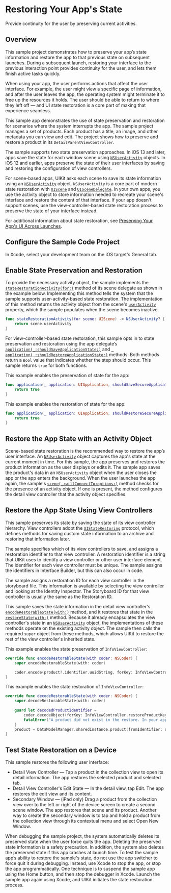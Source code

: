 # Restoring Your App's State

Provide continuity for the user by preserving current activities.

## Overview

This sample project demonstrates how to preserve your appʼs state information and restore the app to that previous state on subsequent launches. During a subsequent launch, restoring your interface to the previous interaction point provides continuity for the user, and lets them finish active tasks quickly.

When using your app, the user performs actions that affect the user interface. For example, the user might view a specific page of information, and after the user leaves the app, the operating system might terminate it to free up the resources it holds. The user should be able to return to where they left off — and UI state restoration is a core part of making that experience seamless.

This sample app demonstrates the use of state preservation and restoration for scenarios where the system interrupts the app. The sample project manages a set of products. Each product has a title, an image, and other metadata you can view and edit. The project shows how to preserve and restore a product in its `DetailParentViewController`.

The sample supports two state preservation approaches. In iOS 13 and later, apps save the state for each window scene using [`NSUserActivity`](https://developer.apple.com/documentation/foundation/nsuseractivity) objects. In iOS 12 and earlier, apps preserve the state of their user interfaces by saving and restoring the configuration of view controllers. 

For scene-based apps, UIKit asks each scene to save its state information using an [`NSUserActivity`](https://developer.apple.com/documentation/foundation/nsuseractivity) object. `NSUserActivity` is a core part of modern state restoration with [`UIScene`](https://developer.apple.com/documentation/uikit/uiscene) and [`UISceneDelegate`](https://developer.apple.com/documentation/uikit/uiscenedelegate). In your own apps, you use the activity object to store information needed to recreate your scene's interface and restore the content of that interface. If your app doesn't support scenes, use the view-controller-based state restoration process to preserve the state of your interface instead. 

For additional information about state restoration, see [Preserving Your App's UI Across Launches](https://developer.apple.com/documentation/uikit/view_controllers/preserving_your_app_s_ui_across_launches).

## Configure the Sample Code Project

In Xcode, select your development team on the iOS target's General tab.

## Enable State Preservation and Restoration

To provide the necessary activity object, the sample implements the [`stateRestorationActivity(for:)`](https://developer.apple.com/documentation/uikit/uiscenedelegate/3238061-staterestorationactivity) method of its scene delegate as shown in the example below. Implementing this method tells the system that the sample supports user-activity-based state restoration. The implementation of this method returns the activity object from the scene's [`userActivity`](https://developer.apple.com/documentation/uikit/uiresponder/1621089-useractivity) property, which the sample populates when the scene becomes inactive.

``` swift
func stateRestorationActivity(for scene: UIScene) -> NSUserActivity? {
    return scene.userActivity
}
```

For view-controller-based state restoration, this sample opts in to state preservation and restoration using the app delegate’s [`application(_:shouldSaveApplicationState:)`](https://developer.apple.com/documentation/uikit/uiapplicationdelegate/1623089-application) and [` application(_:shouldRestoreApplicationState:)`](https://developer.apple.com/documentation/uikit/uiapplicationdelegate/1622987-application) methods. Both methods return a `Bool` value that indicates whether the step should occur. This sample returns `true` for both functions.

This example enables the preservation of state for the app:
``` swift
func application(_ application: UIApplication, shouldSaveSecureApplicationState coder: NSCoder) -> Bool {
    return true
}
```

This example enables the restoration of state for the app:
``` swift
func application(_ application: UIApplication, shouldRestoreSecureApplicationState coder: NSCoder) -> Bool {
    return true
}
```

## Restore the App State with an Activity Object

Scene-based state restoration is the recommended way to restore the app’s user interface. An [`NSUserActivity`](https://developer.apple.com/documentation/foundation/nsuseractivity) object captures the app's state at the current moment in time. For this sample, the app preserves and restores the product information as the user displays or edits it. The sample app saves the product's data in an `NSUserActivity` object when the user closes the app or the app enters the background. When the user launches the app again, the sample's [`scene(_:willConnectTo:options:)`](https://developer.apple.com/documentation/uikit/uiscenedelegate/3197914-scene) method checks for the presence of an activity object. If one is present, the method configures the detail view controller that the activity object specifies.

## Restore the App State Using View Controllers

This sample preserves its state by saving the state of its view controller hierarchy. View controllers adopt the [`UIStateRestoring`](https://developer.apple.com/documentation/uikit/uistaterestoring) protocol, which defines methods for saving custom state information to an archive and restoring that information later.

The sample specifies which of its view controllers to save, and assigns a restoration identifier to that view controller. A restoration identifier is a string that UIKit uses to identify a view controller or other user interface element. The identifier for each view controller must be unique. The sample assigns the identifiers in Interface Builder, but this can also occur in code.

The sample assigns a restoration ID for each view controller in the storyboard file. This information is available by selecting the view controller and looking at the Identity Inspector. The Storyboard ID for that view controller is usually the same as the Restoration ID.

This sample saves the state information in the detail view controller's [`encodeRestorableState(with:)`](https://developer.apple.com/documentation/appkit/nsresponder/1526236-encoderestorablestate) method, and it restores that state in the [`restoreState(with:)`](https://developer.apple.com/documentation/appkit/nsresponder/1526253-restorestate) method. Because it already encapsulates the view controller's state in an [`NSUserActivity`](https://developer.apple.com/documentation/foundation/nsuseractivity) object, the implementations of these methods operate on the existing activity object. The sample then calls the required `super` object from these methods, which allows UIKit to restore the rest of the view controller's inherited state.

This example enables the state preservation of `InfoViewController`:
``` swift
override func encodeRestorableState(with coder: NSCoder) {
    super.encodeRestorableState(with: coder)

    coder.encode(product?.identifier.uuidString, forKey: InfoViewController.restoreProductKey)
}
```

This example enables the state restoration of  `InfoViewController`:
``` swift
override func decodeRestorableState(with coder: NSCoder) {
    super.decodeRestorableState(with: coder)
    
    guard let decodedProductIdentifier =
        coder.decodeObject(forKey: InfoViewController.restoreProductKey) as? String else {
        fatalError("A product did not exist in the restore. In your app, handle this gracefully.")
    }
    product = DataModelManager.sharedInstance.product(fromIdentifier: decodedProductIdentifier)
}
```

## Test State Restoration on a Device

This sample restores the following user interface:

* Detail View Controller — Tap a product in the collection view to open its detail information. The app restores the selected product and selected tab.
* Detail View Controller's Edit State — In the detail view, tap Edit. The app restores the edit view and its content.
* Secondary Window — (iPad only) Drag a product from the collection view over to the left or right of the device screen to create a second scene window. The app restores that scene and its product. Another way to create the secondary window is to tap and hold a product from the collection view through its contextual menu and select Open New Window.

When debugging the sample project, the system automatically deletes its preserved state when the user force quits the app. Deleting the preserved state information is a safety precaution. In addition, the system also deletes the preserved state if this app crashes at launch time. To test the sample app’s ability to restore the sample's state, do not use the app switcher to force quit it during debugging. Instead, use Xcode to stop the app, or stop the app programmatically. One technique is to suspend the sample app using the Home button, and then stop the debugger in Xcode. Launch the sample app again using Xcode, and UIKit initiates the state restoration process.
